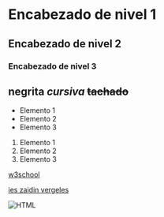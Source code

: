    # Encabezado de nivel 1
   ## Encabezado de nivel 2
   ### Encabezado de nivel 3
   
**negrita**
*cursiva*
~~tachado~~
---


- Elemento 1
- Elemento 2
- Elemento 3

1. Elemento 1
2. Elemento 2
3. Elemento 3


  <!-- comentario -->

[w3school](https://www.w3schools.com/)

[ies zaidin vergeles](https://www.ieszaidinvergeles.org)

![HTML](https://es.wikipedia.org/wiki/HTML5#/media/Archivo:HTML5_logo_and_wordmark.svg)
